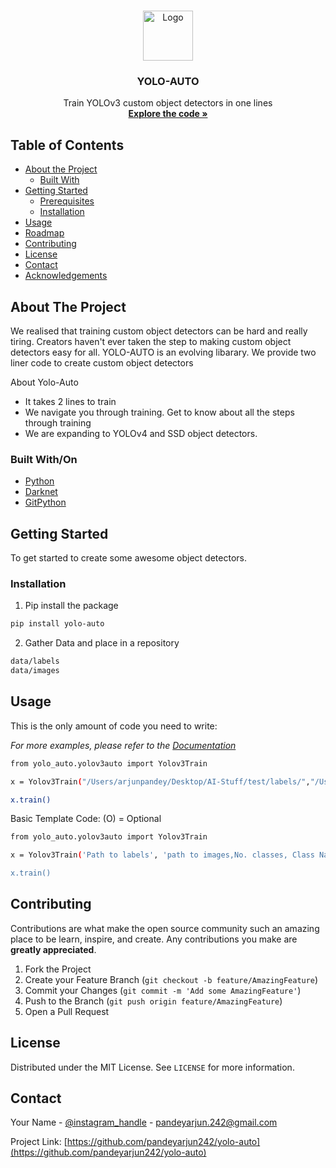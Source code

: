 <!--
*** Thanks for checking out this README Template. If you have a suggestion that would
*** make this better, please fork the repo and create a pull request or simply open
*** an issue with the tag "enhancement".
*** Thanks again! Now go create something AMAZING! :D
***
***
***
*** To avoid retyping too much info. Do a search and replace for the following:
*** github_username, repo, twitter_handle, email
-->





<!-- PROJECT SHIELDS -->
<!--
*** I'm using markdown "reference style" links for readability.
*** Reference links are enclosed in brackets [ ] instead of parentheses ( ).
*** See the bottom of this document for the declaration of the reference variables
*** for contributors-url, forks-url, etc. This is an optional, concise syntax you may use.
*** https://www.markdownguide.org/basic-syntax/#reference-style-links
-->


<!-- PROJECT LOGO -->
<br />
<p align="center">
  <a href="https://github.com/github_username/repo">
    <img src="images/logo.png" alt="Logo" width="80" height="80">
  </a>

  <h3 align="center">YOLO-AUTO</h3>

  <p align="center">
    Train YOLOv3 custom object detectors in one lines
    <br />
    <a href="https://github.com/pandeyarjun242/yolo-auto"><strong>Explore the code »</strong></a>
    <br />
  </p>
</p>



<!-- TABLE OF CONTENTS -->
## Table of Contents

* [About the Project](#about-the-project)
  * [Built With](#built-with)
* [Getting Started](#getting-started)
  * [Prerequisites](#prerequisites)
  * [Installation](#installation)
* [Usage](#usage)
* [Roadmap](#roadmap)
* [Contributing](#contributing)
* [License](#license)
* [Contact](#contact)
* [Acknowledgements](#acknowledgements)



<!-- ABOUT THE PROJECT -->
## About The Project


We realised that training custom object detectors can be hard and really tiring. Creators haven't ever taken the step to making custom object detectors easy for all. YOLO-AUTO is an evolving libarary. We provide two liner code to create custom object detectors

About Yolo-Auto
* It takes 2 lines to train
* We navigate you through training. Get to know about all the steps through training
* We are expanding to YOLOv4 and SSD object detectors.


### Built With/On

* [Python](https://www.python.org/)
* [Darknet](https://pjreddie.com/darknet/)
* [GitPython](https://pypi.org/project/GitPython/)



<!-- GETTING STARTED -->
## Getting Started

To get started to create some awesome object detectors.

### Installation
 
1. Pip install the package
```sh
pip install yolo-auto
```
2. Gather Data and place in a repository
```sh
data/labels
data/images
```




<!-- USAGE EXAMPLES -->
## Usage

This is the only amount of code you need to write:

_For more examples, please refer to the [Documentation](https://example.com)_


```sh
from yolo_auto.yolov3auto import Yolov3Train

x = Yolov3Train("/Users/arjunpandey/Desktop/AI-Stuff/test/labels/","/Users/arjunpandey/Desktop/AI-Stuff/test/images/",1,['LicensePlate'],"/Users/arjunpandey/Desktop/AI-Stuff/test/")

x.train()
```

Basic Template Code:
(O) = Optional



```sh
from yolo_auto.yolov3auto import Yolov3Train

x = Yolov3Train('Path to labels', 'path to images,No. classes, Class Names array, 'Path to Working Dir.', No.subdivisions(O), No.batches(O), ImageSize(O))

x.train()
```



<!-- CONTRIBUTING -->
## Contributing

Contributions are what make the open source community such an amazing place to be learn, inspire, and create. Any contributions you make are **greatly appreciated**.

1. Fork the Project
2. Create your Feature Branch (`git checkout -b feature/AmazingFeature`)
3. Commit your Changes (`git commit -m 'Add some AmazingFeature'`)
4. Push to the Branch (`git push origin feature/AmazingFeature`)
5. Open a Pull Request



<!-- LICENSE -->
## License

Distributed under the MIT License. See `LICENSE` for more information.



<!-- CONTACT -->
## Contact

Your Name - [@instagram_handle](https://instagram.com/_.pandeymonium) - pandeyarjun.242@gmail.com

Project Link: [https://github.com/pandeyarjun242/yolo-auto](https://github.com/pandeyarjun242/yolo-auto)
